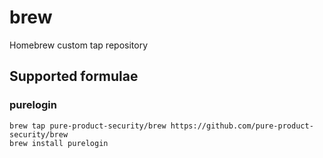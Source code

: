 # brew
Homebrew custom tap repository

## Supported formulae

### purelogin

```shell
brew tap pure-product-security/brew https://github.com/pure-product-security/brew
brew install purelogin
```
